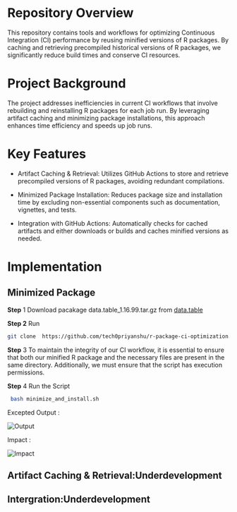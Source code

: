 # Repository Overview 
This repository contains tools and workflows for optimizing Continuous Integration (CI) performance by reusing minified versions of R packages. By caching and retrieving precompiled historical versions of R packages, we significantly reduce build times and conserve CI resources.
# Project Background
The project addresses inefficiencies in current CI workflows that involve rebuilding and reinstalling R packages for each job run. By leveraging artifact caching and minimizing package installations, this approach enhances time efficiency and speeds up job runs.
# Key Features
- Artifact Caching & Retrieval: Utilizes GitHub Actions to store and retrieve precompiled versions of R packages, avoiding redundant compilations.

- Minimized Package Installation: Reduces package size and installation time by excluding non-essential components such as documentation, vignettes, and tests.

- Integration with GitHub Actions: Automatically checks for cached artifacts and either downloads or builds and caches minified versions as needed.
# Implementation
 ## Minimized Package 
**Step** 1 Download pacakage data.table_1.16.99.tar.gz from [data.table](https://cran.r-project.org/web/packages/data.table/index.html)

**Step 2** Run  
```sh 
git clone  https://github.com/tech0priyanshu/r-package-ci-optimization.git
```
**Step** 3 To maintain the integrity of our CI workflow, it is essential to ensure that both our minified R package and the necessary files are present in the same directory. Additionally, we must ensure that the script has execution permissions.

**Step** 4 Run the Script 
```sh
 bash minimize_and_install.sh
```

Excepted Output :

![Output](https://github.com/user-attachments/assets/ddad416d-7dc8-4fe7-8866-d39a69fffb39)

Impact :

![Impact](https://github.com/user-attachments/assets/cb071822-5c66-4aae-84ea-eebba6b5a224)


## Artifact Caching & Retrieval:Underdevelopment

## Intergration:Underdevelopment

